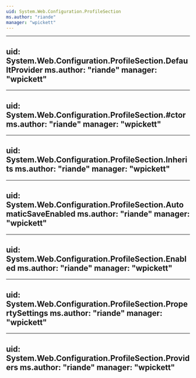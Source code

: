 ```yaml
---
uid: System.Web.Configuration.ProfileSection
ms.author: "riande"
manager: "wpickett"
---
```


---
uid: System.Web.Configuration.ProfileSection.DefaultProvider
ms.author: "riande"
manager: "wpickett"
---

---
uid: System.Web.Configuration.ProfileSection.#ctor
ms.author: "riande"
manager: "wpickett"
---

---
uid: System.Web.Configuration.ProfileSection.Inherits
ms.author: "riande"
manager: "wpickett"
---

---
uid: System.Web.Configuration.ProfileSection.AutomaticSaveEnabled
ms.author: "riande"
manager: "wpickett"
---

---
uid: System.Web.Configuration.ProfileSection.Enabled
ms.author: "riande"
manager: "wpickett"
---

---
uid: System.Web.Configuration.ProfileSection.PropertySettings
ms.author: "riande"
manager: "wpickett"
---

---
uid: System.Web.Configuration.ProfileSection.Providers
ms.author: "riande"
manager: "wpickett"
---
